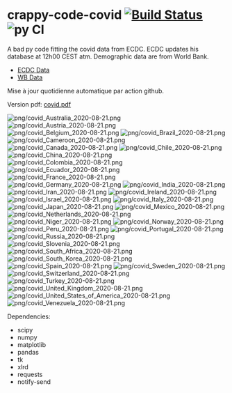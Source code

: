 # crappy-code-covid [![Build Status](https://cloud.drone.io/api/badges/a-lemonnier/crappy-code-covid/status.svg)](https://cloud.drone.io/a-lemonnier/crappy-code-covid) ![py CI](https://github.com/a-lemonnier/crappy-code-covid/workflows/py%20CI/badge.svg)
 
A bad py code fitting the covid data from ECDC. ECDC updates his database at 12h00 CEST atm. Demographic data are from World Bank.
 
- [ECDC Data](https://www.ecdc.europa.eu/en/publications-data/download-todays-data-geographic-distribution-covid-19-cases-worldwide)
- [WB Data](https://data.worldbank.org/indicator/sp.pop.totl)
 
 
Mise à jour quotidienne automatique par action github.
 
Version pdf: [covid.pdf](https://github.com/a-lemonnier/crappy-code-covid/raw/master/covid.pdf)
 
![png/covid_Australia_2020-08-21.png](png/covid_Australia_2020-08-21.png)
![png/covid_Austria_2020-08-21.png](png/covid_Austria_2020-08-21.png)
![png/covid_Belgium_2020-08-21.png](png/covid_Belgium_2020-08-21.png)
![png/covid_Brazil_2020-08-21.png](png/covid_Brazil_2020-08-21.png)
![png/covid_Cameroon_2020-08-21.png](png/covid_Cameroon_2020-08-21.png)
![png/covid_Canada_2020-08-21.png](png/covid_Canada_2020-08-21.png)
![png/covid_Chile_2020-08-21.png](png/covid_Chile_2020-08-21.png)
![png/covid_China_2020-08-21.png](png/covid_China_2020-08-21.png)
![png/covid_Colombia_2020-08-21.png](png/covid_Colombia_2020-08-21.png)
![png/covid_Ecuador_2020-08-21.png](png/covid_Ecuador_2020-08-21.png)
![png/covid_France_2020-08-21.png](png/covid_France_2020-08-21.png)
![png/covid_Germany_2020-08-21.png](png/covid_Germany_2020-08-21.png)
![png/covid_India_2020-08-21.png](png/covid_India_2020-08-21.png)
![png/covid_Iran_2020-08-21.png](png/covid_Iran_2020-08-21.png)
![png/covid_Ireland_2020-08-21.png](png/covid_Ireland_2020-08-21.png)
![png/covid_Israel_2020-08-21.png](png/covid_Israel_2020-08-21.png)
![png/covid_Italy_2020-08-21.png](png/covid_Italy_2020-08-21.png)
![png/covid_Japan_2020-08-21.png](png/covid_Japan_2020-08-21.png)
![png/covid_Mexico_2020-08-21.png](png/covid_Mexico_2020-08-21.png)
![png/covid_Netherlands_2020-08-21.png](png/covid_Netherlands_2020-08-21.png)
![png/covid_Niger_2020-08-21.png](png/covid_Niger_2020-08-21.png)
![png/covid_Norway_2020-08-21.png](png/covid_Norway_2020-08-21.png)
![png/covid_Peru_2020-08-21.png](png/covid_Peru_2020-08-21.png)
![png/covid_Portugal_2020-08-21.png](png/covid_Portugal_2020-08-21.png)
![png/covid_Russia_2020-08-21.png](png/covid_Russia_2020-08-21.png)
![png/covid_Slovenia_2020-08-21.png](png/covid_Slovenia_2020-08-21.png)
![png/covid_South_Africa_2020-08-21.png](png/covid_South_Africa_2020-08-21.png)
![png/covid_South_Korea_2020-08-21.png](png/covid_South_Korea_2020-08-21.png)
![png/covid_Spain_2020-08-21.png](png/covid_Spain_2020-08-21.png)
![png/covid_Sweden_2020-08-21.png](png/covid_Sweden_2020-08-21.png)
![png/covid_Switzerland_2020-08-21.png](png/covid_Switzerland_2020-08-21.png)
![png/covid_Turkey_2020-08-21.png](png/covid_Turkey_2020-08-21.png)
![png/covid_United_Kingdom_2020-08-21.png](png/covid_United_Kingdom_2020-08-21.png)
![png/covid_United_States_of_America_2020-08-21.png](png/covid_United_States_of_America_2020-08-21.png)
![png/covid_Venezuela_2020-08-21.png](png/covid_Venezuela_2020-08-21.png)
 
Dependencies:
- scipy
- numpy
- matplotlib
- pandas
- tk
- xlrd
- requests
- notify-send

